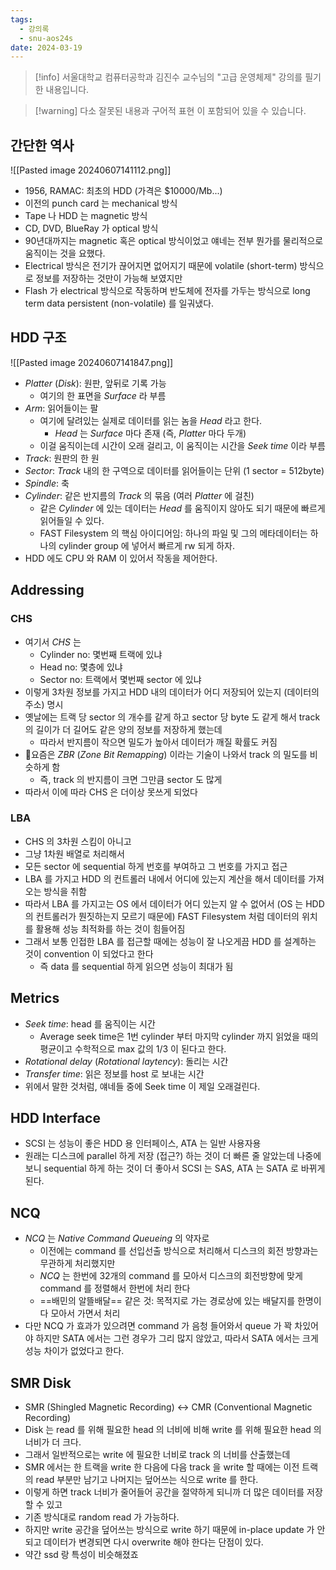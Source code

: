 ```yaml
---
tags:
  - 강의록
  - snu-aos24s
date: 2024-03-19
---
```

> [!info] 서울대학교 컴퓨터공학과 김진수 교수님의 "고급 운영체제" 강의를 필기한 내용입니다.

> [!warning] 다소 잘못된 내용과 구어적 표현 이 포함되어 있을 수 있습니다.

## 간단한 역사

![[Pasted image 20240607141112.png]]

- 1956, RAMAC: 최초의 HDD (가격은 $10000/Mb...)
- 이전의 punch card 는 mechanical 방식
- Tape 나 HDD 는 magnetic 방식
- CD, DVD, BlueRay 가 optical 방식
- 90년대까지는 magnetic 혹은 optical 방식이었고 얘네는 전부 뭔가를 물리적으로 움직이는 것을 요했다.
- Electrical 방식은 전기가 끊어지면 없어지기 때문에 volatile (short-term) 방식으로 정보를 저장하는 것만이 가능해 보였지만
- Flash 가 electrical 방식으로 작동하며 반도체에 전자를 가두는 방식으로 long term data persistent (non-volatile) 를 일궈냈다.

## HDD 구조

![[Pasted image 20240607141847.png]]

- *Platter* (*Disk*): 원판, 앞뒤로 기록 가능
	- 여기의 한 표면을 *Surface* 라 부름
- *Arm*: 읽어들이는 팔
	- 여기에 달려있는 실제로 데이터를 읽는 놈을 *Head* 라고 한다.
		- *Head* 는 *Surface* 마다 존재 (즉, *Platter* 마다 두개)
	- 이걸 움직이는데 시간이 오래 걸리고, 이 움직이는 시간을 *Seek time* 이라 부름
- *Track*: 원판의 한 원
- *Sector*: *Track* 내의 한 구역으로 데이터를 읽어들이는 단위 (1 sector = 512byte)
- *Spindle*: 축
- *Cylinder*: 같은 반지름의 *Track* 의 묶음 (여러 *Platter* 에 걸친)
	- 같은 *Cylinder* 에 있는 데이터는 *Head* 를 움직이지 않아도 되기 때문에 빠르게 읽어들일 수 있다.
	- FAST Filesystem 의 핵심 아이디어임: 하나의 파일 및 그의 메타데이터는 하나의 cylinder group 에 넣어서 빠르게 rw 되게 하자.
- HDD 에도 CPU 와 RAM 이 있어서 작동을 제어한다.

## Addressing

### CHS

- 여기서 *CHS* 는
	- Cylinder no: 몇번째 트랙에 있냐
	- Head no: 몇층에 있냐
	- Sector no: 트랙에서 몇번째 sector 에 있냐
- 이렇게 3차원 정보를 가지고 HDD 내의 데이터가 어디 저장되어 있는지 (데이터의 주소) 명시
- 옛날에는 트랙 당 sector 의 개수를 같게 하고 sector 당 byte 도 같게 해서 track 의 길이가 더 길어도 같은 양의 정보를 저장하게 했는데
	- 따라서 반지름이 작으면 밀도가 높아서 데이터가 깨질 확률도 커짐
- 요즘은 *ZBR* (*Zone Bit Remapping*) 이라는 기술이 나와서 track 의 밀도를 비슷하게 함
	- 즉, track 의 반지름이 크면 그만큼 sector 도 많게
- 따라서 이에 따라 CHS 은 더이상 못쓰게 되었다

### LBA

- CHS 의 3차원 스킴이 아니고
- 그냥 1차원 배열로 처리해서
- 모든 sector 에 sequential 하게 번호를 부여하고 그 번호를 가지고 접근
- LBA 를 가지고 HDD 의 컨트롤러 내에서 어디에 있는지 계산을 해서 데이터를 가져오는 방식을 취함
- 따라서 LBA 를 가지고는 OS 에서 데이터가 어디 있는지 알 수 없어서 (OS 는 HDD 의 컨트롤러가 뭔짓하는지 모르기 때문에) FAST Filesystem 처럼 데이터의 위치를 활용해 성능 최적화를 하는 것이 힘들어짐
- 그래서 보통 인접한 LBA 를 접근할 때에는 성능이 잘 나오게끔 HDD 를 설계하는 것이 convention 이 되었다고 한다
	- 즉 data 를 sequential 하게 읽으면 성능이 최대가 됨

## Metrics

- *Seek time*: head 를 움직이는 시간
	- Average seek time은 1번 cylinder 부터 마지막 cylinder 까지 읽었을 때의 평균이고 수학적으로 max 값의 1/3 이 된다고 한다.
- *Rotational delay* (*Rotational laytency*): 돌리는 시간
- *Transfer time*: 읽은 정보를 host 로 보내는 시간
- 위에서 말한 것처럼, 얘네들 중에 Seek time 이 제일 오래걸린다.

## HDD Interface

- SCSI 는 성능이 좋은 HDD 용 인터페이스, ATA 는 일반 사용자용
- 원래는 디스크에 parallel 하게 저장 (접근?) 하는 것이 더 빠른 줄 알았는데 나중에 보니 sequential 하게 하는 것이 더 좋아서 SCSI 는 SAS, ATA 는 SATA 로 바뀌게 된다.

## NCQ

- *NCQ* 는 *Native Command Queueing* 의 약자로
	- 이전에는 command 를 선입선출 방식으로 처리해서 디스크의 회전 방향과는 무관하게 처리했지만
	- *NCQ* 는 한번에 32개의 command 를 모아서 디스크의 회전방향에 맞게 command 를 정렬해서 한번에 처리 한다
	- ==배민의 알뜰배달== 같은 것: 목적지로 가는 경로상에 있는 배달지를 한명이 다 모아서 가면서 처리
- 다만 NCQ 가 효과가 있으려면 command 가 음청 들어와서 queue 가 꽉 차있어야 하지만 SATA 에서는 그런 경우가 그리 많지 않았고, 따라서 SATA 에서는 크게 성능 차이가 없었다고 한다.

## SMR Disk

- SMR (Shingled Magnetic Recording) <-> CMR (Conventional Magnetic Recording)
- Disk 는 read 를 위해 필요한 head 의 너비에 비해 write 를 위해 필요한 head 의 너비가 더 크다.
- 그래서 일반적으로는 write 에 필요한 너비로 track 의 너비를 산출했는데
- SMR 에서는 한 트랙을 write 한 다음에 다음 track 을 write 할 때에는 이전 트랙의 read 부분만 남기고 나머지는 덮어쓰는 식으로 write 를 한다.
- 이렇게 하면 track 너비가 줄어들어 공간을 절약하게 되니까 더 많은 데이터를 저장할 수 있고
- 기존 방식대로 random read 가 가능하다.
- 하지만 write 공간을 덮어쓰는 방식으로 write 하기 때문에 in-place update 가 안되고 데이터가 변경되면 다시 overwrite 해야 한다는 단점이 있다.
- 약간 ssd 랑 특성이 비슷해졌죠